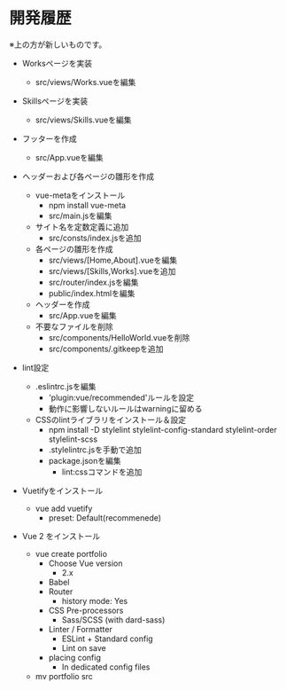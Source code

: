 <!-- omit in toc -->
# 開発履歴

※上の方が新しいものです。

- Worksページを実装
  - src/views/Works.vueを編集

- Skillsページを実装
  - src/views/Skills.vueを編集

- フッターを作成
  - src/App.vueを編集

- ヘッダーおよび各ページの雛形を作成
  - vue-metaをインストール
    - npm install vue-meta
    - src/main.jsを編集
  - サイト名を定数定義に追加
    - src/consts/index.jsを追加
  - 各ページの雛形を作成
    - src/views/[Home,About].vueを編集
    - src/views/[Skills,Works].vueを追加
    - src/router/index.jsを編集
    - public/index.htmlを編集
  - ヘッダーを作成
    - src/App.vueを編集
  - 不要なファイルを削除
    - src/components/HelloWorld.vueを削除
    - src/components/.gitkeepを追加

- lint設定
  - .eslintrc.jsを編集
    - 'plugin:vue/recommended'ルールを設定
    - 動作に影響しないルールはwarningに留める
  - CSSのlintライブラリをインストール＆設定
    - npm install -D stylelint stylelint-config-standard stylelint-order stylelint-scss
    - .stylelintrc.jsを手動で追加
    - package.jsonを編集
      - lint:cssコマンドを追加

- Vuetifyをインストール
  - vue add vuetify
    - preset: Default(recommenede)

- Vue 2 をインストール
  - vue create portfolio
    - Choose Vue version
      - 2.x
    - Babel
    - Router
      - history mode: Yes
    - CSS Pre-processors
      - Sass/SCSS (with dard-sass)
    - Linter / Formatter
      - ESLint + Standard config
      - Lint on save
    - placing config
      - In dedicated config files
  - mv portfolio src
